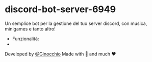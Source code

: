 # discord-bot-server-6949
Un semplice bot per la gestione del tuo server discord, con musica, minigames e tanto altro!

- Funzionalità:
- 


Developed by [@Ginocchio](https://github.com/GitGinocchio)
Made with 🐍 and much ❤️ 
